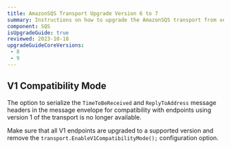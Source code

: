 ```yaml
---
title: AmazonSQS Transport Upgrade Version 6 to 7
summary: Instructions on how to upgrade the AmazonSQS transport from version 6 to 7
component: SQS
isUpgradeGuide: true
reviewed: 2023-10-18
upgradeGuideCoreVersions:
 - 8
 - 9
---
```


## V1 Compatibility Mode

The option to serialize the `TimeToBeReceived` and `ReplyToAddress` message headers in the message envelope for compatibility with endpoints using version 1 of the transport is no longer available.

Make sure that all V1 endpoints are upgraded to a supported version and remove the `transport.EnableV1CompatibilityMode();` configuration option.
